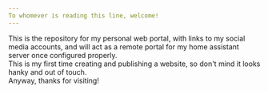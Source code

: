 ```yaml
---
To whomever is reading this line, welcome!
---
```

This is the repository for my personal web portal, with links to my social media accounts, and will act as a remote portal for my home assistant server once configured properly.  
This is my first time creating and publishing a website, so don't mind it looks hanky and out of touch.  
Anyway, thanks for visiting!